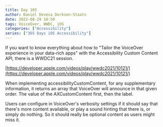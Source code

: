 ```yaml
---
title: Day 103
author: Daniel Devesa Derksen-Staats
date: 2022-08-29 10:50
tags: VoiceOver, WWDC, iOS
categories: ["Accessibility"]
series: ["365 Days iOS Accessibility"]
---
```


If you want to know everything about how to "Tailor the VoiceOver experience in your data-rich apps" with the Accessibility Custom Content API, there is a WWDC21 session. 

[https://developer.apple.com/videos/play/wwdc2021/10121/](https://developer.apple.com/videos/play/wwdc2021/10121/)

When implementing accessibilityCustomContent, for any supplementary information, it returns an array that VoiceOver will announce in that given order. The value of the AXCustomContent first, then the label.

Users can configure in VoiceOver's verbosity settings if it should say that there's more content available, or play a sound hinting that there is, or simply do nothing. So it should really be optional content as users might miss it.



